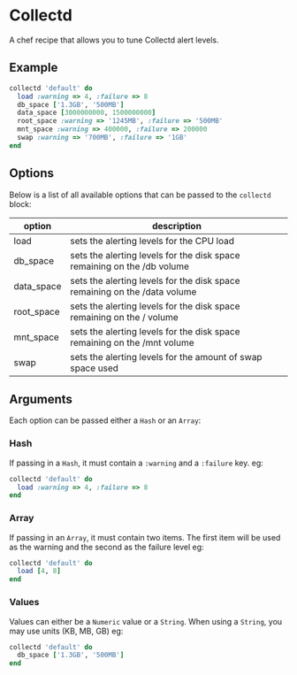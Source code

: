 # Collectd

A chef recipe that allows you to tune Collectd alert levels.

## Example

```ruby
collectd 'default' do
  load :warning => 4, :failure => 8
  db_space ['1.3GB', '500MB']
  data_space [3000000000, 1500000000]
  root_space :warning => '1245MB', :failure => '500MB'
  mnt_space :warning => 400000, :failure => 200000
  swap :warning => '700MB', :failure => '1GB'
end
```

## Options

Below is a list of all available options that can be passed to the `collectd` block:

| option     | description                                                               |
|------------|---------------------------------------------------------------------------|
| load       | sets the alerting levels for the CPU load                                 |
| db_space   | sets the alerting levels for the disk space remaining on the /db volume   |
| data_space | sets the alerting levels for the disk space remaining on the /data volume |
| root_space | sets the alerting levels for the disk space remaining on the / volume     |
| mnt_space  | sets the alerting levels for the disk space remaining on the /mnt volume  |
| swap       | sets the alerting levels for the amount of swap space used                |

## Arguments

Each option can be passed either a `Hash` or an `Array`:

### Hash

If passing in a `Hash`, it must contain a `:warning` and a `:failure` key. eg:

```ruby
collectd 'default' do
  load :warning => 4, :failure => 8
end
```

### Array

If passing in an `Array`, it must contain two items. The first item will be used as the warning and the second as the failure level eg:

```ruby
collectd 'default' do
  load [4, 8]
end
```

### Values

Values can either be a `Numeric` value or a `String`. When using a `String`, you may use units (KB, MB, GB) eg:

```ruby
collectd 'default' do
  db_space ['1.3GB', '500MB']
end
```